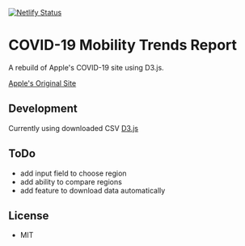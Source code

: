 [![Netlify Status](https://api.netlify.com/api/v1/badges/7a8d1988-cb46-497b-98ca-07788272a433/deploy-status)](https://app.netlify.com/sites/zealous-bohr-f5e033/deploys)

# COVID-19 Mobility Trends Report
A rebuild of Apple's COVID-19 site using D3.js. 

[Apple's Original Site](https://www.apple.com/covid19/mobility)

## Development
Currently using downloaded CSV
[D3.js](https://d3js.org/)

## ToDo
- add input field to choose region
- add ability to compare regions
- add feature to download data automatically

## License
- MIT
